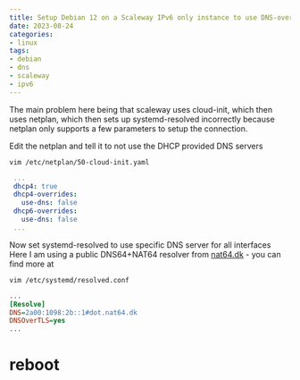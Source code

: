 ```yaml
---
title: Setup Debian 12 on a Scaleway IPv6 only instance to use DNS-over-TLS
date: 2023-08-24
categories:
- linux
tags:
- debian
- dns
- scaleway
- ipv6
---
```


The main problem here being that scaleway uses cloud-init, which then uses netplan, which then sets up systemd-resolved incorrectly because netplan only supports a few parameters to setup the connection.

Edit the netplan and tell it to not use the DHCP provided DNS servers
```shell
vim /etc/netplan/50-cloud-init.yaml
```
```yaml
 ...
 dhcp4: true
 dhcp4-overrides:
   use-dns: false
 dhcp6-overrides:
   use-dns: false
 ...
```

Now set systemd-resolved to use specific DNS server for all interfaces
Here I am using a public DNS64+NAT64 resolver from [nat64.dk](https://nat64.dk) - you can find more at [](https://nat64.net/public-providers)
```shell
vim /etc/systemd/resolved.conf
```
```ini
...
[Resolve]
DNS=2a00:1098:2b::1#dot.nat64.dk
DNSOverTLS=yes
...
```
# reboot

